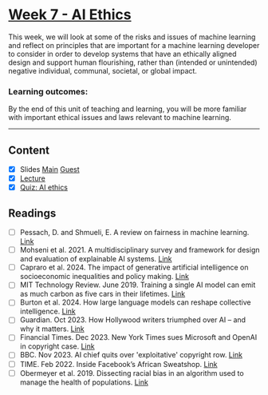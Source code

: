 # [Week 7 - AI Ethics](https://canvas.sussex.ac.uk/courses/31315/pages/week-7-ai-ethics?module_item_id=1445750)
This week, we will look at some of the risks and issues of machine learning and reflect on principles that are important for a machine learning developer to consider in order to develop systems that have an ethically aligned design and support human flourishing, rather than (intended or unintended) negative individual, communal, societal, or global impact.

### Learning outcomes:
By the end of this unit of teaching and learning, you will be more familiar with important ethical issues and laws relevant to machine learning.

---

## Content
- [x] Slides [Main](https://canvas.sussex.ac.uk/courses/31315/files/5334863?wrap=1) [Guest](https://canvas.sussex.ac.uk/courses/31315/files/5596031?wrap=1)
- [x] [Lecture](https://sussex.cloud.panopto.eu/Panopto/Pages/Viewer.aspx?id=5f9f2387-7c0e-45c4-9b9f-b29c00f666eb)
- [x] [Quiz: AI ethics](https://canvas.sussex.ac.uk/courses/31315/quizzes/50385)
 
## Readings
- [ ] Pessach, D. and Shmueli, E. A review on fairness in machine learning. [Link](https://readinglists.sussex.ac.uk/leganto/nui/citation/20811020000002461?institute=44SUS_INST&auth=SAML)
- [ ] Mohseni et al. 2021. A multidisciplinary survey and framework for design and evaluation of explainable AI systems. [Link](https://arxiv.org/pdf/1811.11839)
- [ ] Capraro et al. 2024. The impact of generative artificial intelligence on socioeconomic inequalities and policy making. [Link](https://readinglists.sussex.ac.uk/leganto/nui/citation/22290284440002461?institute=44SUS_INST&auth=SAML)
- [ ] MIT Technology Review. June 2019. Training a single AI model can emit as much carbon as five cars in their lifetimes. [Link](https://www.technologyreview.com/2019/06/06/239031/training-a-single-ai-model-can-emit-as-much-carbon-as-five-cars-in-their-lifetimes/)
- [ ] Burton et al. 2024. How large language models can reshape collective intelligence. [Link](https://readinglists.sussex.ac.uk/leganto/nui/citation/22290284440002461?institute=44SUS_INST&auth=SAML)
- [ ] Guardian. Oct 2023. How Hollywood writers triumphed over AI – and why it matters. [Link](https://www.theguardian.com/culture/2023/oct/01/hollywood-writers-strike-artificial-intelligence)
- [ ] Financial Times. Dec 2023. New York Times sues Microsoft and OpenAI in copyright case. [Link](https://www.ft.com/content/23c15ce1-16c5-4b2f-804e-2c0da64e1972)
- [ ] BBC. Nov 2023. AI chief quits over 'exploitative' copyright row. [Link](https://www.bbc.co.uk/news/technology-67446000)
- [ ] TIME. Feb 2022. Inside Facebook’s African Sweatshop. [Link](https://time.com/6147458/facebook-africa-content-moderation-employee-treatment/)
- [ ] Obermeyer et al. 2019. Dissecting racial bias in an algorithm used to manage the health of populations. [Link](https://www.science.org/doi/10.1126/science.aax2342)
